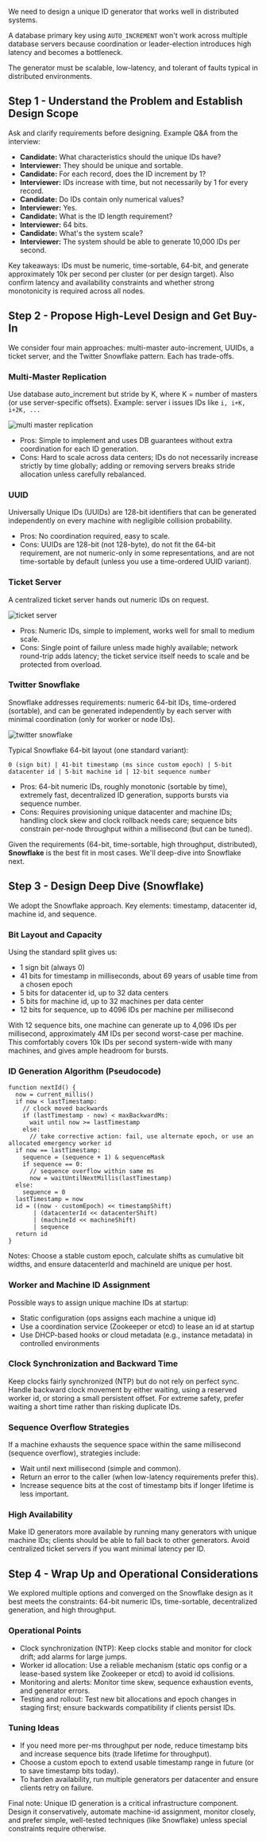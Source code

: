 We need to design a unique ID generator that works well in distributed systems.

A database primary key using `AUTO_INCREMENT` won't work across multiple database servers because coordination or leader-election introduces high latency and becomes a bottleneck.

The generator must be scalable, low-latency, and tolerant of faults typical in distributed environments.

 

## Step 1 - Understand the Problem and Establish Design Scope

Ask and clarify requirements before designing. Example Q&A from the interview:

- **Candidate:** What characteristics should the unique IDs have?
- **Interviewer:** They should be unique and sortable.
- **Candidate:** For each record, does the ID increment by 1?
- **Interviewer:** IDs increase with time, but not necessarily by 1 for every record.
- **Candidate:** Do IDs contain only numerical values?
- **Interviewer:** Yes.
- **Candidate:** What is the ID length requirement?
- **Interviewer:** 64 bits.
- **Candidate:** What's the system scale?
- **Interviewer:** The system should be able to generate 10,000 IDs per second.

Key takeaways: IDs must be numeric, time-sortable, 64-bit, and generate approximately 10k per second per cluster (or per design target). Also confirm latency and availability constraints and whether strong monotonicity is required across all nodes.

 

## Step 2 - Propose High-Level Design and Get Buy-In

We consider four main approaches: multi-master auto-increment, UUIDs, a ticket server, and the Twitter Snowflake pattern. Each has trade-offs.

### Multi-Master Replication

Use database auto_increment but stride by K, where K = number of masters (or use server-specific offsets). Example: server i issues IDs like `i, i+K, i+2K, ...`

![multi master replication](https://nextleet.com/images/multi-master-replication.png)

- Pros: Simple to implement and uses DB guarantees without extra coordination for each ID generation.
- Cons: Hard to scale across data centers; IDs do not necessarily increase strictly by time globally; adding or removing servers breaks stride allocation unless carefully rebalanced.

### UUID

Universally Unique IDs (UUIDs) are 128-bit identifiers that can be generated independently on every machine with negligible collision probability.

- Pros: No coordination required, easy to scale.
- Cons: UUIDs are 128-bit (not 128-byte), do not fit the 64-bit requirement, are not numeric-only in some representations, and are not time-sortable by default (unless you use a time-ordered UUID variant).

### Ticket Server

A centralized ticket server hands out numeric IDs on request.

![ticket server](https://nextleet.com/images/ticket-server.png)

- Pros: Numeric IDs, simple to implement, works well for small to medium scale.
- Cons: Single point of failure unless made highly available; network round-trip adds latency; the ticket service itself needs to scale and be protected from overload.

### Twitter Snowflake

Snowflake addresses requirements: numeric 64-bit IDs, time-ordered (sortable), and can be generated independently by each server with minimal coordination (only for worker or node IDs).

![twitter snowflake](https://nextleet.com/images/twitter-snowflake.png)

Typical Snowflake 64-bit layout (one standard variant):

```
0 (sign bit) | 41-bit timestamp (ms since custom epoch) | 5-bit datacenter id | 5-bit machine id | 12-bit sequence number
```

- Pros: 64-bit numeric IDs, roughly monotonic (sortable by time), extremely fast, decentralized ID generation, supports bursts via sequence number.
- Cons: Requires provisioning unique datacenter and machine IDs; handling clock skew and clock rollback needs care; sequence bits constrain per-node throughput within a millisecond (but can be tuned).

Given the requirements (64-bit, time-sortable, high throughput, distributed), **Snowflake** is the best fit in most cases. We'll deep-dive into Snowflake next.

 

## Step 3 - Design Deep Dive (Snowflake)

We adopt the Snowflake approach. Key elements: timestamp, datacenter id, machine id, and sequence.

### Bit Layout and Capacity

Using the standard split gives us:

- 1 sign bit (always 0)
- 41 bits for timestamp in milliseconds, about 69 years of usable time from a chosen epoch
- 5 bits for datacenter id, up to 32 data centers
- 5 bits for machine id, up to 32 machines per data center
- 12 bits for sequence, up to 4096 IDs per machine per millisecond

With 12 sequence bits, one machine can generate up to 4,096 IDs per millisecond, approximately 4M IDs per second worst-case per machine. This comfortably covers 10k IDs per second system-wide with many machines, and gives ample headroom for bursts.

### ID Generation Algorithm (Pseudocode)

```
function nextId() {
  now = current_millis()
  if now < lastTimestamp:
    // clock moved backwards
    if (lastTimestamp - now) < maxBackwardMs:
      wait until now >= lastTimestamp
    else:
      // take corrective action: fail, use alternate epoch, or use an allocated emergency worker id
  if now == lastTimestamp:
    sequence = (sequence + 1) & sequenceMask
    if sequence == 0:
      // sequence overflow within same ms
      now = waitUntilNextMillis(lastTimestamp)
  else:
    sequence = 0
  lastTimestamp = now
  id = ((now - customEpoch) << timestampShift)
       | (datacenterId << datacenterShift)
       | (machineId << machineShift)
       | sequence
  return id
}
```

Notes: Choose a stable custom epoch, calculate shifts as cumulative bit widths, and ensure datacenterId and machineId are unique per host.

### Worker and Machine ID Assignment

Possible ways to assign unique machine IDs at startup:

- Static configuration (ops assigns each machine a unique id)
- Use a coordination service (Zookeeper or etcd) to lease an id at startup
- Use DHCP-based hooks or cloud metadata (e.g., instance metadata) in controlled environments

### Clock Synchronization and Backward Time

Keep clocks fairly synchronized (NTP) but do not rely on perfect sync. Handle backward clock movement by either waiting, using a reserved worker id, or storing a small persistent offset. For extreme safety, prefer waiting a short time rather than risking duplicate IDs.

### Sequence Overflow Strategies

If a machine exhausts the sequence space within the same millisecond (sequence overflow), strategies include:

- Wait until next millisecond (simple and common).
- Return an error to the caller (when low-latency requirements prefer this).
- Increase sequence bits at the cost of timestamp bits if longer lifetime is less important.

### High Availability

Make ID generators more available by running many generators with unique machine IDs; clients should be able to fall back to other generators. Avoid centralized ticket servers if you want minimal latency per ID.

 

## Step 4 - Wrap Up and Operational Considerations

We explored multiple options and converged on the Snowflake design as it best meets the constraints: 64-bit numeric IDs, time-sortable, decentralized generation, and high throughput.

### Operational Points

- Clock synchronization (NTP): Keep clocks stable and monitor for clock drift; add alarms for large jumps.
- Worker id allocation: Use a reliable mechanism (static ops config or a lease-based system like Zookeeper or etcd) to avoid id collisions.
- Monitoring and alerts: Monitor time skew, sequence exhaustion events, and generator errors.
- Testing and rollout: Test new bit allocations and epoch changes in staging first; ensure backwards compatibility if clients persist IDs.

### Tuning Ideas

- If you need more per-ms throughput per node, reduce timestamp bits and increase sequence bits (trade lifetime for throughput).
- Choose a custom epoch to extend usable timestamp range in future (or to save timestamp bits today).
- To harden availability, run multiple generators per datacenter and ensure clients retry on failure.

Final note: Unique ID generation is a critical infrastructure component. Design it conservatively, automate machine-id assignment, monitor closely, and prefer simple, well-tested techniques (like Snowflake) unless special constraints require otherwise.